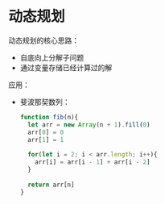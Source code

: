 # 动态规划

动态规划的核心思路：

* 自底向上分解子问题
* 通过变量存储已经计算过的解

应用：

* 斐波那契数列：

  ```javascript
  function fib(n){
    let arr = new Array(n + 1).fill(0)
    arr[0] = 0
    arr[1] = 1
    
    for(let i = 2; i < arr.length; i++){
      arr[i] = arr[i - 1] + arr[i - 2]
    }
    
    return arr[n]
  }
  ```
